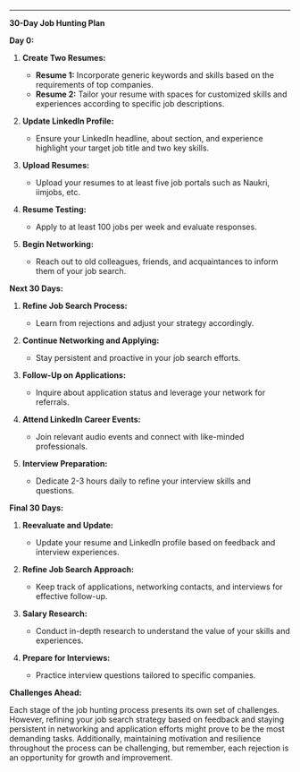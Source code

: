 
---

**30-Day Job Hunting Plan**

**Day 0:**

1. **Create Two Resumes:**
   - **Resume 1:** Incorporate generic keywords and skills based on the requirements of top companies.
   - **Resume 2:** Tailor your resume with spaces for customized skills and experiences according to specific job descriptions.
   
2. **Update LinkedIn Profile:**
   - Ensure your LinkedIn headline, about section, and experience highlight your target job title and two key skills.
   
3. **Upload Resumes:**
   - Upload your resumes to at least five job portals such as Naukri, iimjobs, etc.
   
4. **Resume Testing:**
   - Apply to at least 100 jobs per week and evaluate responses.
   
5. **Begin Networking:**
   - Reach out to old colleagues, friends, and acquaintances to inform them of your job search.

**Next 30 Days:**

1. **Refine Job Search Process:**
   - Learn from rejections and adjust your strategy accordingly.
   
2. **Continue Networking and Applying:**
   - Stay persistent and proactive in your job search efforts.
   
3. **Follow-Up on Applications:**
   - Inquire about application status and leverage your network for referrals.
   
4. **Attend LinkedIn Career Events:**
   - Join relevant audio events and connect with like-minded professionals.
   
5. **Interview Preparation:**
   - Dedicate 2-3 hours daily to refine your interview skills and questions.

**Final 30 Days:**

1. **Reevaluate and Update:**
   - Update your resume and LinkedIn profile based on feedback and interview experiences.
   
2. **Refine Job Search Approach:**
   - Keep track of applications, networking contacts, and interviews for effective follow-up.
   
3. **Salary Research:**
   - Conduct in-depth research to understand the value of your skills and experiences.
   
4. **Prepare for Interviews:**
   - Practice interview questions tailored to specific companies.

**Challenges Ahead:**

Each stage of the job hunting process presents its own set of challenges. However, refining your job search strategy based on feedback and staying persistent in networking and application efforts might prove to be the most demanding tasks. Additionally, maintaining motivation and resilience throughout the process can be challenging, but remember, each rejection is an opportunity for growth and improvement.

